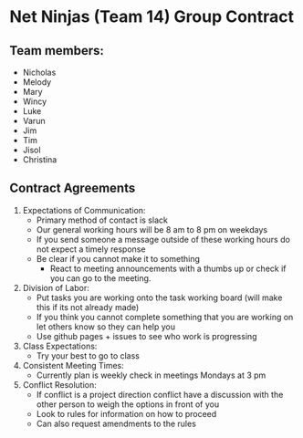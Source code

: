 # Net Ninjas (Team 14) Group Contract

## Team members:

- Nicholas
- Melody
- Mary
- Wincy
- Luke
- Varun 
- Jim 
- Tim
- Jisol
- Christina

## Contract Agreements

1. Expectations of Communication:
	- Primary method of contact is slack
	- Our general working hours will be 8 am to 8 pm on weekdays
	- If you send someone a message outside of these working hours do not expect a timely response
	- Be clear if you cannot make it to something
		- React to meeting announcements with a thumbs up or check if you can go to the meeting.
2. Division of Labor:
	- Put tasks you are working onto the task working board (will make this if its not already made)
	- If you think you cannot complete something that you are working on let others know so they can help you
	- Use github pages + issues to see who work is progressing
3. Class Expectations:
	- Try your best to go to class
4. Consistent Meeting Times:
	- Currently plan is weekly check in meetings Mondays at 3 pm
5. Conflict Resolution:
	- If conflict is a project direction conflict have a discussion with the other person to weigh the options in front of you
	- Look to rules for information on how to proceed
	- Can also request amendments to the rules
